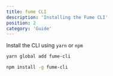 ```yaml
---
title: fume CLI
description: 'Installing the Fume CLI'
position: 2
category: 'Guide'
---
```




Install the CLI using `yarn` or `npm`

<code-group>
  <code-block label="Yarn" active>

  ```bash
  yarn global add fume-cli
  ```

  </code-block>
  <code-block label="NPM">

  ```bash
  npm install -g fume-cli
  ```

  </code-block>
</code-group>
